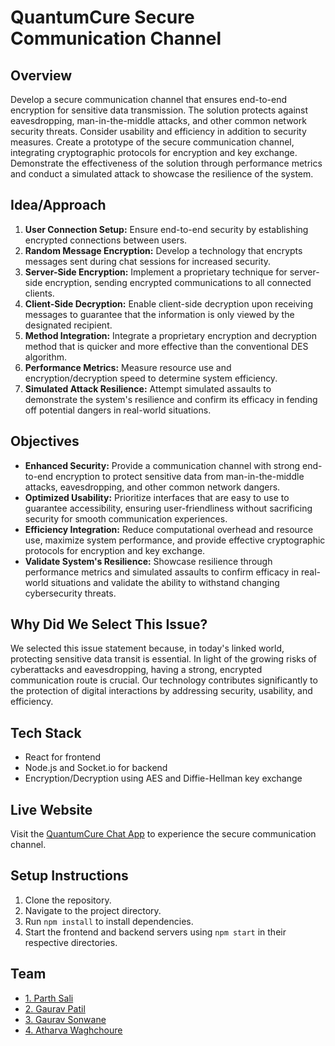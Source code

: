 # QuantumCure Secure Communication Channel

## Overview

Develop a secure communication channel that ensures end-to-end encryption for sensitive data transmission. The solution protects against eavesdropping, man-in-the-middle attacks, and other common network security threats. Consider usability and efficiency in addition to security measures. Create a prototype of the secure communication channel, integrating cryptographic protocols for encryption and key exchange. Demonstrate the effectiveness of the solution through performance metrics and conduct a simulated attack to showcase the resilience of the system.

## Idea/Approach

1. **User Connection Setup:** Ensure end-to-end security by establishing encrypted connections between users.
2. **Random Message Encryption:** Develop a technology that encrypts messages sent during chat sessions for increased security.
3. **Server-Side Encryption:** Implement a proprietary technique for server-side encryption, sending encrypted communications to all connected clients.
4. **Client-Side Decryption:** Enable client-side decryption upon receiving messages to guarantee that the information is only viewed by the designated recipient.
5. **Method Integration:** Integrate a proprietary encryption and decryption method that is quicker and more effective than the conventional DES algorithm.
6. **Performance Metrics:** Measure resource use and encryption/decryption speed to determine system efficiency.
7. **Simulated Attack Resilience:** Attempt simulated assaults to demonstrate the system's resilience and confirm its efficacy in fending off potential dangers in real-world situations.

## Objectives

- **Enhanced Security:** Provide a communication channel with strong end-to-end encryption to protect sensitive data from man-in-the-middle attacks, eavesdropping, and other common network dangers.
- **Optimized Usability:** Prioritize interfaces that are easy to use to guarantee accessibility, ensuring user-friendliness without sacrificing security for smooth communication experiences.
- **Efficiency Integration:** Reduce computational overhead and resource use, maximize system performance, and provide effective cryptographic protocols for encryption and key exchange.
- **Validate System's Resilience:** Showcase resilience through performance metrics and simulated assaults to confirm efficacy in real-world situations and validate the ability to withstand changing cybersecurity threats.

## Why Did We Select This Issue?

We selected this issue statement because, in today's linked world, protecting sensitive data transit is essential. In light of the growing risks of cyberattacks and eavesdropping, having a strong, encrypted communication route is crucial. Our technology contributes significantly to the protection of digital interactions by addressing security, usability, and efficiency.

## Tech Stack

- React for frontend
- Node.js and Socket.io for backend
- Encryption/Decryption using AES and Diffie-Hellman key exchange

## Live Website

Visit the [QuantumCure Chat App](https://quantumcure-chat-app.vercel.app/) to experience the secure communication channel.

## Setup Instructions

1. Clone the repository.
2. Navigate to the project directory.
3. Run `npm install` to install dependencies.
4. Start the frontend and backend servers using `npm start` in their respective directories.

## Team

- [1. Parth Sali](https://github.com/parthsali)
- [2. Gaurav Patil](https://github.com/gauravpatil-15)
- [3. Gaurav Sonwane](https://github.com/Gaur721)
- [4. Atharva Waghchoure](https://github.com/AtharvaWaghchoure)
